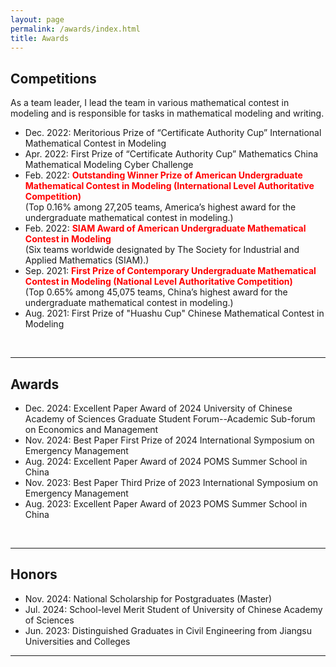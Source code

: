 ```yaml
---
layout: page
permalink: /awards/index.html
title: Awards
---
```


## Competitions
As a team leader, I lead the team in various mathematical contest in modeling and is responsible for tasks in mathematical modeling and writing.
- Dec. 2022: Meritorious Prize of “Certificate Authority Cup” International Mathematical Contest in Modeling
- Apr. 2022: First Prize of “Certificate Authority Cup” Mathematics China Mathematical Modeling Cyber Challenge
- Feb. 2022: **<font color='red'>Outstanding Winner Prize of American Undergraduate Mathematical Contest in Modeling (International Level Authoritative Competition)</font>** <br>(Top 0.16% among 27,205 teams, America’s highest award for the undergraduate mathematical contest in modeling.)
- Feb. 2022: **<font color='red'>SIAM Award of American Undergraduate Mathematical Contest in Modeling</font>** <br>(Six teams worldwide designated by The Society for Industrial and Applied Mathematics (SIAM).)
- Sep. 2021: **<font color='red'>First Prize of Contemporary Undergraduate Mathematical Contest in Modeling (National Level Authoritative Competition)</font>** <br>(Top 0.65% among 45,075 teams, China’s highest award for the undergraduate mathematical contest in modeling.)
- Aug. 2021: First Prize of "Huashu Cup" Chinese Mathematical Contest in Modeling
<br>

---

## Awards

- Dec. 2024: Excellent Paper Award of 2024 University of Chinese Academy of Sciences Graduate Student Forum--Academic Sub-forum on Economics and Management
- Nov. 2024: Best Paper First Prize of 2024 International Symposium on Emergency Management
- Aug. 2024: Excellent Paper Award of 2024 POMS Summer School in China
- Nov. 2023: Best Paper Third Prize of 2023 International Symposium on Emergency Management
- Aug. 2023: Excellent Paper Award of 2023 POMS Summer School in China
<br>

---

## Honors

- Nov. 2024: National Scholarship for Postgraduates (Master)
- Jul. 2024: School-level Merit Student of University of Chinese Academy of Sciences
- Jun. 2023: Distinguished Graduates in Civil Engineering from Jiangsu Universities and Colleges

---
